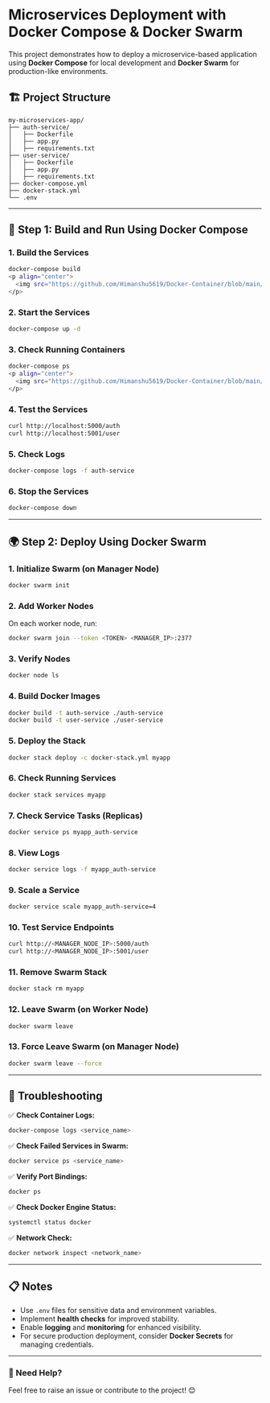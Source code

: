 
# Microservices Deployment with Docker Compose & Docker Swarm

This project demonstrates how to deploy a microservice-based application using **Docker Compose** for local development and **Docker Swarm** for production-like environments.

## 🏗️ Project Structure
```
my-microservices-app/
├── auth-service/
│   ├── Dockerfile
│   ├── app.py
│   ├── requirements.txt
├── user-service/
│   ├── Dockerfile
│   ├── app.py
│   ├── requirements.txt
├── docker-compose.yml
├── docker-stack.yml
└── .env
```

---

## 🚀 Step 1: Build and Run Using Docker Compose

### 1. **Build the Services**
```bash
docker-compose build
<p align="center">
  <img src="https://github.com/Himanshu5619/Docker-Container/blob/main/Exp7(Docker%20Compose%20%26%20Docker%20Swarm)/SS/Screenshot%202025-03-28%20094901.png" alt="Build the Services">
</p>
```

### 2. **Start the Services**
```bash
docker-compose up -d
```

### 3. **Check Running Containers**
```bash
docker-compose ps
<p align="center">
  <img src="https://github.com/Himanshu5619/Docker-Container/blob/main/Exp7(Docker%20Compose%20%26%20Docker%20Swarm)/SS/Screenshot%202025-03-28%20095556.png" alt="Build the Services">
</p>
```

### 4. **Test the Services**
```bash
curl http://localhost:5000/auth
curl http://localhost:5001/user
```

### 5. **Check Logs**
```bash
docker-compose logs -f auth-service
```

### 6. **Stop the Services**
```bash
docker-compose down
```

---

## 🌍 Step 2: Deploy Using Docker Swarm

### 1. **Initialize Swarm (on Manager Node)**
```bash
docker swarm init
```

### 2. **Add Worker Nodes**
On each worker node, run:
```bash
docker swarm join --token <TOKEN> <MANAGER_IP>:2377
```

### 3. **Verify Nodes**
```bash
docker node ls
```

### 4. **Build Docker Images**
```bash
docker build -t auth-service ./auth-service
docker build -t user-service ./user-service
```

### 5. **Deploy the Stack**
```bash
docker stack deploy -c docker-stack.yml myapp
```

### 6. **Check Running Services**
```bash
docker stack services myapp
```

### 7. **Check Service Tasks (Replicas)**
```bash
docker service ps myapp_auth-service
```

### 8. **View Logs**
```bash
docker service logs -f myapp_auth-service
```

### 9. **Scale a Service**
```bash
docker service scale myapp_auth-service=4
```

### 10. **Test Service Endpoints**
```bash
curl http://<MANAGER_NODE_IP>:5000/auth
curl http://<MANAGER_NODE_IP>:5001/user
```

### 11. **Remove Swarm Stack**
```bash
docker stack rm myapp
```

### 12. **Leave Swarm (on Worker Node)**
```bash
docker swarm leave
```

### 13. **Force Leave Swarm (on Manager Node)**
```bash
docker swarm leave --force
```

---

## 🔎 Troubleshooting

✅ **Check Container Logs:**
```bash
docker-compose logs <service_name>
```

✅ **Check Failed Services in Swarm:**
```bash
docker service ps <service_name>
```

✅ **Verify Port Bindings:**
```bash
docker ps
```

✅ **Check Docker Engine Status:**
```bash
systemctl status docker
```

✅ **Network Check:**
```bash
docker network inspect <network_name>
```

---

## 📋 Notes
- Use `.env` files for sensitive data and environment variables.
- Implement **health checks** for improved stability.
- Enable **logging** and **monitoring** for enhanced visibility.
- For secure production deployment, consider **Docker Secrets** for managing credentials.

---

### 🚨 Need Help?
Feel free to raise an issue or contribute to the project! 😊


